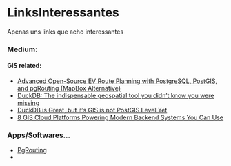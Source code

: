 # LinksInteressantes
Apenas uns links que acho interessantes



### Medium:
#### GIS related:
- [Advanced Open-Source EV Route Planning with PostgreSQL, PostGIS, and pgRouting (MapBox Alternative) ](https://medium.com/@dikibhuyan/advanced-open-source-ev-route-planning-with-postgresql-postgis-and-pgrouting-mapbox-alternative-7bb7dea96665)
- [DuckDB: The indispensable geospatial tool you didn’t know you were missing](https://medium.com/radiant-earth-insights/duckdb-the-indispensable-geospatial-tool-you-didnt-know-you-were-missing-5fe11c5633e5)
- [DuckDB is Great, but it’s GIS is not PostGIS Level Yet](https://medium.com/@chrisrbailey/duckdb-is-great-but-its-gis-is-not-postgis-level-yet-e2b9f9be8052)
- [8 GIS Cloud Platforms Powering Modern Backend Systems You Can Use](https://tierrainsights.buzz/8-gis-cloud-platforms-powering-modern-backend-systems-you-can-use-846e4c1fb9e7)







### Apps/Softwares...
- [PgRouting](https://pgrouting.org/)
- 
